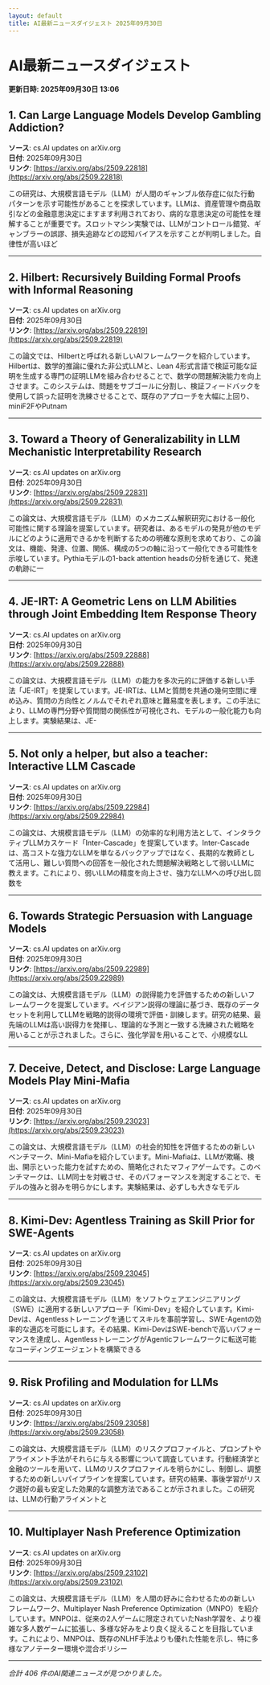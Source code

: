 ```yaml
---
layout: default
title: AI最新ニュースダイジェスト 2025年09月30日
---
```


# AI最新ニュースダイジェスト
**更新日時: 2025年09月30日 13:06**

## 1. Can Large Language Models Develop Gambling Addiction?

**ソース**: cs.AI updates on arXiv.org  
**日付**: 2025年09月30日  
**リンク**: [https://arxiv.org/abs/2509.22818](https://arxiv.org/abs/2509.22818)  

この研究は、大規模言語モデル（LLM）が人間のギャンブル依存症に似た行動パターンを示す可能性があることを探求しています。LLMは、資産管理や商品取引などの金融意思決定にますます利用されており、病的な意思決定の可能性を理解することが重要です。スロットマシン実験では、LLMがコントロール錯覚、ギャンブラーの誤謬、損失追跡などの認知バイアスを示すことが判明しました。自律性が高いほど  

---

## 2. Hilbert: Recursively Building Formal Proofs with Informal Reasoning

**ソース**: cs.AI updates on arXiv.org  
**日付**: 2025年09月30日  
**リンク**: [https://arxiv.org/abs/2509.22819](https://arxiv.org/abs/2509.22819)  

この論文では、Hilbertと呼ばれる新しいAIフレームワークを紹介しています。Hilbertは、数学的推論に優れた非公式LLMと、Lean 4形式言語で検証可能な証明を生成する専門の証明LLMを組み合わせることで、数学の問題解決能力を向上させます。このシステムは、問題をサブゴールに分割し、検証フィードバックを使用して誤った証明を洗練させることで、既存のアプローチを大幅に上回り、miniF2FやPutnam  

---

## 3. Toward a Theory of Generalizability in LLM Mechanistic Interpretability Research

**ソース**: cs.AI updates on arXiv.org  
**日付**: 2025年09月30日  
**リンク**: [https://arxiv.org/abs/2509.22831](https://arxiv.org/abs/2509.22831)  

この論文は、大規模言語モデル（LLM）のメカニズム解釈研究における一般化可能性に関する理論を提案しています。研究者は、あるモデルの発見が他のモデルにどのように適用できるかを判断するための明確な原則を求めており、この論文は、機能、発達、位置、関係、構成の5つの軸に沿って一般化できる可能性を示唆しています。Pythiaモデルの1-back attention headsの分析を通じて、発達の軌跡に一  

---

## 4. JE-IRT: A Geometric Lens on LLM Abilities through Joint Embedding Item Response Theory

**ソース**: cs.AI updates on arXiv.org  
**日付**: 2025年09月30日  
**リンク**: [https://arxiv.org/abs/2509.22888](https://arxiv.org/abs/2509.22888)  

この論文は、大規模言語モデル（LLM）の能力を多次元的に評価する新しい手法「JE-IRT」を提案しています。JE-IRTは、LLMと質問を共通の幾何空間に埋め込み、質問の方向性とノルムでそれぞれ意味と難易度を表します。この手法により、LLMの専門分野や質問間の関係性が可視化され、モデルの一般化能力も向上します。実験結果は、JE-  

---

## 5. Not only a helper, but also a teacher: Interactive LLM Cascade

**ソース**: cs.AI updates on arXiv.org  
**日付**: 2025年09月30日  
**リンク**: [https://arxiv.org/abs/2509.22984](https://arxiv.org/abs/2509.22984)  

この論文は、大規模言語モデル（LLM）の効率的な利用方法として、インタラクティブLLMカスケード「Inter-Cascade」を提案しています。Inter-Cascadeは、高コストな強力なLLMを単なるバックアップではなく、長期的な教師として活用し、難しい質問への回答を一般化された問題解決戦略として弱いLLMに教えます。これにより、弱いLLMの精度を向上させ、強力なLLMへの呼び出し回数を  

---

## 6. Towards Strategic Persuasion with Language Models

**ソース**: cs.AI updates on arXiv.org  
**日付**: 2025年09月30日  
**リンク**: [https://arxiv.org/abs/2509.22989](https://arxiv.org/abs/2509.22989)  

この論文は、大規模言語モデル（LLM）の説得能力を評価するための新しいフレームワークを提案しています。ベイジアン説得の理論に基づき、既存のデータセットを利用してLLMを戦略的説得の環境で評価・訓練します。研究の結果、最先端のLLMは高い説得力を発揮し、理論的な予測と一致する洗練された戦略を用いることが示されました。さらに、強化学習を用いることで、小規模なLL  

---

## 7. Deceive, Detect, and Disclose: Large Language Models Play Mini-Mafia

**ソース**: cs.AI updates on arXiv.org  
**日付**: 2025年09月30日  
**リンク**: [https://arxiv.org/abs/2509.23023](https://arxiv.org/abs/2509.23023)  

この論文は、大規模言語モデル（LLM）の社会的知性を評価するための新しいベンチマーク、Mini-Mafiaを紹介しています。Mini-Mafiaは、LLMが欺瞞、検出、開示といった能力を試すための、簡略化されたマフィアゲームです。このベンチマークは、LLM同士を対戦させ、そのパフォーマンスを測定することで、モデルの強みと弱みを明らかにします。実験結果は、必ずしも大きなモデル  

---

## 8. Kimi-Dev: Agentless Training as Skill Prior for SWE-Agents

**ソース**: cs.AI updates on arXiv.org  
**日付**: 2025年09月30日  
**リンク**: [https://arxiv.org/abs/2509.23045](https://arxiv.org/abs/2509.23045)  

この論文は、大規模言語モデル（LLM）をソフトウェアエンジニアリング（SWE）に適用する新しいアプローチ「Kimi-Dev」を紹介しています。Kimi-Devは、Agentlessトレーニングを通じてスキルを事前学習し、SWE-Agentの効率的な適応を可能にします。その結果、Kimi-DevはSWE-benchで高いパフォーマンスを達成し、AgentlessトレーニングがAgenticフレームワークに転送可能なコーディングエージェントを構築できる  

---

## 9. Risk Profiling and Modulation for LLMs

**ソース**: cs.AI updates on arXiv.org  
**日付**: 2025年09月30日  
**リンク**: [https://arxiv.org/abs/2509.23058](https://arxiv.org/abs/2509.23058)  

この論文は、大規模言語モデル（LLM）のリスクプロファイルと、プロンプトやアライメント手法がそれらに与える影響について調査しています。行動経済学と金融のツールを用いて、LLMのリスクプロファイルを明らかにし、制御し、調整するための新しいパイプラインを提案しています。研究の結果、事後学習がリスク選好の最も安定した効果的な調整方法であることが示されました。この研究は、LLMの行動アライメントと  

---

## 10. Multiplayer Nash Preference Optimization

**ソース**: cs.AI updates on arXiv.org  
**日付**: 2025年09月30日  
**リンク**: [https://arxiv.org/abs/2509.23102](https://arxiv.org/abs/2509.23102)  

この論文は、大規模言語モデル（LLM）を人間の好みに合わせるための新しいフレームワーク、Multiplayer Nash Preference Optimization（MNPO）を紹介しています。MNPOは、従来の2人ゲームに限定されていたNash学習を、より複雑な多人数ゲームに拡張し、多様な好みをより良く捉えることを目指しています。これにより、MNPOは、既存のNLHF手法よりも優れた性能を示し、特に多様なアノテーター環境や混合ポリシー  

---

*合計 406 件のAI関連ニュースが見つかりました。*
